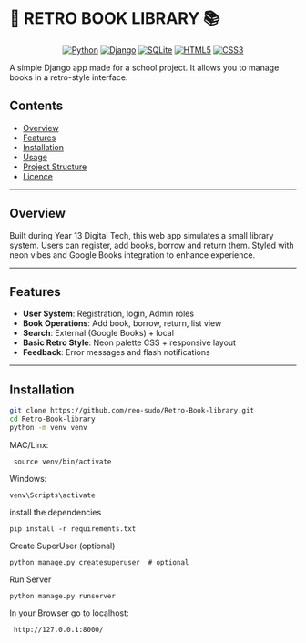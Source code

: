 # 🌌 RETRO BOOK LIBRARY 📚

<div align="center">


[![Python](https://img.shields.io/badge/Python-3.8+-FF6B6B?style=for-the-badge&logo=python&logoColor=white)]()
[![Django](https://img.shields.io/badge/Django-4.0+-4ECDC4?style=for-the-badge&logo=django&logoColor=white)]()
[![SQLite](https://img.shields.io/badge/SQLite-Database-45B7D1?style=for-the-badge&logo=sqlite&logoColor=white)]()
[![HTML5](https://img.shields.io/badge/HTML5-E34F26?style=for-the-badge&logo=html5&logoColor=white)]()
[![CSS3](https://img.shields.io/badge/CSS3-1572B6?style=for-the-badge&logo=css3&logoColor=white)]()
</div>

A simple Django app made for a school project. It allows you to manage books in a retro-style interface.


## Contents

- [Overview](#overview)  
- [Features](#features)  
- [Installation](#installation)  
- [Usage](#usage)  
- [Project Structure](#project-structure)  
- [Licence](#licence)

---

## Overview

Built during Year 13 Digital Tech, this web app simulates a small library system. Users can register, add books, borrow and return them. Styled with neon vibes and Google Books integration to enhance experience.

---

## Features

- **User System**: Registration, login, Admin roles  
- **Book Operations**: Add book, borrow, return, list view  
- **Search**: External (Google Books) + local  
- **Basic Retro Style**: Neon palette CSS + responsive layout  
- **Feedback**: Error messages and flash notifications

---

## Installation

```bash
git clone https://github.com/reo-sudo/Retro-Book-library.git
cd Retro-Book-library
python -m venv venv
```
MAC/Linx:
```Mac/Linx:
 source venv/bin/activate
```
Windows:
``` Windows:
venv\Scripts\activate
```
install the dependencies
``` Install the requirements.txt
pip install -r requirements.txt
```
Create SuperUser (optional)
```
python manage.py createsuperuser  # optional
```
Run Server
```
python manage.py runserver
```
In your Browser go to localhost:
```
 http://127.0.0.1:8000/
```

